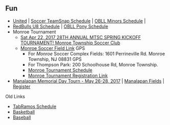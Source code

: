 ## Fun

* [United](https://events.gotsport.com/events/schedule.aspx?eventid=57830&FieldID=0&applicationID=3875480&action=Go) | [Soccer TeamSnap Schedule](https://go.teamsnap.com/2049296/schedule?mode=calendar) | [OBLL Minors Schedule](http://www.leaguelineup.com/schedules.asp?url=obll&sid=222711721&divisionid=594495) |
* [RedBulls U8 Schedule](http://www.obsl.com/teams/87115209/87469407-87115278/TEAM.html) | [OBLL Pony Schedule](http://www.leaguelineup.com/schedules.asp?url=obll&sid=222711721&divisionid=594496)
* Monroe Tournament 
  * [Sat Apr 22, 2017 28TH ANNUAL MTSC SPRING KICKOFF TOURNAMENT!
Monroe Township Soccer Club](http://www.monroesoccer.com/spring-tournament)
  * [Monroe Soccer Field Link](http://www.monroesoccer.com/spring-tournament/tournament-field-maps) GPS 
    * For *Monroe* Soccer Complex Fields:
1601 Perrineville Rd. Monroe Township, NJ 08831
GPS
    * For Thompson Park:
200 Schoolhouse Rd, Monroe Township.
    * [Monroe Tournament Schedule](http://www.monroesoccer.com/spring-tournament/schedule-of-tournament-games)
    * [Monroe Tournament Registration Link](https://events.gotsport.com/forms/app/Default.aspx?eventid=58345)
 * [Manalapan Memorial Day Tourn - May 26-28, 2017](http://www.manalapansoccerclub.com/Default.aspx?tabid=554003) | [Manalapan Fields](http://www.manalapansoccerclub.com/Default.aspx?tabid=865289) 
| [Register](https://www.gotsport.com/forms/app/?eventid=57981)
   



Old Links

 * [TabRamos Schedule](http://www.tabramossportscenter.com/schedules-standings/)
 * [Basketball](https://profile.leaguetoolbox.com/site/ClientProfile/section/schedule)
 * [Baseball](http://www.leaguelineup.com/schedules.asp?url=obll&sid=222711721&divisionid=594495)

